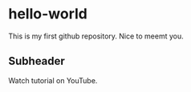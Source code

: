 # hello-world

This is my first github repository. Nice to meemt you.

## Subheader

Watch tutorial on YouTube.
